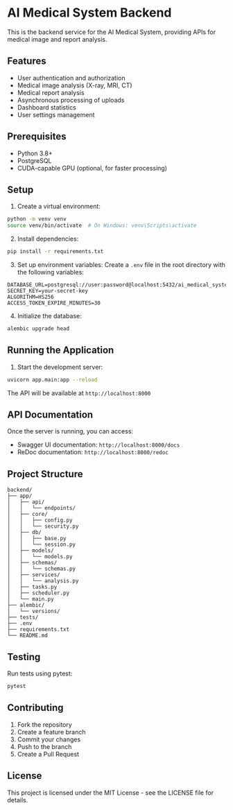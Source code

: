# AI Medical System Backend

This is the backend service for the AI Medical System, providing APIs for medical image and report analysis.

## Features

- User authentication and authorization
- Medical image analysis (X-ray, MRI, CT)
- Medical report analysis
- Asynchronous processing of uploads
- Dashboard statistics
- User settings management

## Prerequisites

- Python 3.8+
- PostgreSQL
- CUDA-capable GPU (optional, for faster processing)

## Setup

1. Create a virtual environment:
```bash
python -m venv venv
source venv/bin/activate  # On Windows: venv\Scripts\activate
```

2. Install dependencies:
```bash
pip install -r requirements.txt
```

3. Set up environment variables:
Create a `.env` file in the root directory with the following variables:
```
DATABASE_URL=postgresql://user:password@localhost:5432/ai_medical_system
SECRET_KEY=your-secret-key
ALGORITHM=HS256
ACCESS_TOKEN_EXPIRE_MINUTES=30
```

4. Initialize the database:
```bash
alembic upgrade head
```

## Running the Application

1. Start the development server:
```bash
uvicorn app.main:app --reload
```

The API will be available at `http://localhost:8000`

## API Documentation

Once the server is running, you can access:
- Swagger UI documentation: `http://localhost:8000/docs`
- ReDoc documentation: `http://localhost:8000/redoc`

## Project Structure

```
backend/
├── app/
│   ├── api/
│   │   └── endpoints/
│   ├── core/
│   │   ├── config.py
│   │   └── security.py
│   ├── db/
│   │   ├── base.py
│   │   └── session.py
│   ├── models/
│   │   └── models.py
│   ├── schemas/
│   │   └── schemas.py
│   ├── services/
│   │   └── analysis.py
│   ├── tasks.py
│   ├── scheduler.py
│   └── main.py
├── alembic/
│   └── versions/
├── tests/
├── .env
├── requirements.txt
└── README.md
```

## Testing

Run tests using pytest:
```bash
pytest
```

## Contributing

1. Fork the repository
2. Create a feature branch
3. Commit your changes
4. Push to the branch
5. Create a Pull Request

## License

This project is licensed under the MIT License - see the LICENSE file for details.
